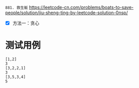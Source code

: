 
`881. 救生艇` https://leetcode-cn.com/problems/boats-to-save-people/solution/jiu-sheng-ting-by-leetcode-solution-0nsp/
- [x] 方法一：贪心

# 测试用例

```
[1,2]
3
[3,2,2,1]
3
[3,5,3,4]
5
```
